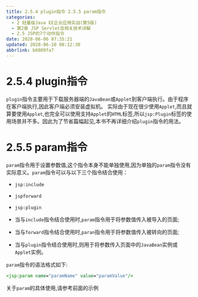 ```yaml
---
title: 2.5.4 plugin指令 2.5.5 param指令
categories: 
  - 2 轻量级Java EE企业应用实战(第5版)
  - 第2章 JSP Servlet及相关技术详解
  - 2.5 JSP的7个动作指令
date: 2020-06-06 07:35:21
updated: 2020-06-10 08:12:30
abbrlink: b6089fa7
---
```

# 2.5.4 plugin指令
`plugin`指令主要用于下载服务器端的`JavaBean`或`Applet`到客户端执行。由于程序在客户端执行,因此客户端必须安装虚拟机。
实际由于现在很少使用`Applet`,而且就算要使用`Applet`,也完全可以使用支持`Applet`的`HTML`标签,所以`jsp:Plugin`标签的使用场景并不多。因此为了节省篇幅起见,本书不再详细介绍`plugin`指令的用法。
# 2.5.5 param指令
`param`指令用于设置参数值,这个指令本身不能单独使用,因为单独的`param`指令没有实际意义。`param`指令可以与以下三个指令结合使用：
- `jsp:include`
- `jspforward`
- `jsp:plugin`

- 当与`include`指令结合使用时,`param`指令用于将参数值传入被导入的页面;
- 当与`forward`指令结合使用时,`paran`指令用于将参数值传入被转向的页面;
- 当与`plugin`指令结合使用时,则用于将参数传入页面中的`JavaBean`实例或`Applet`实例。

`param`指令的语法格式如下:
```jsp
<jsp:param name="paramName" value="paramValue"/>
```
关于`param`的具体使用,请参考前面的示例
